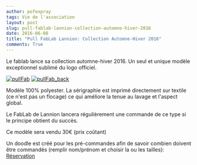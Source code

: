 ```yaml
---
author: pofexpray
tags: Vie de l'association
layout: post
slug: pull-fablab-lannion-collection-automne-hiver-2016
date: 2016-06-08
title: "Pull FabLab Lannion: Collection Automne-Hiver 2016"
comments: True
---
```

Le fablab lance sa collection automne-hiver 2016. Un seul et unique modèle
exceptionnel sublimé du logo officiel.

[![pullFab](https://static.fablab-lannion.org/pullFab.jpg)](https://static.fablab-lannion.org/pullFab.jpg)
[![pullFab_back](https://static.fablab-lannion.org/pullFabBack_fab.jpg)](https://static.fablab-lannion.org/pullFabBack_fab.jpg)



Modèle 100% polyester. La sérigraphie est imprimé directement sur textile (ce
n'est pas un flocage) ce qui améliore la tenue au lavage et l'aspect global.

Le FabLab de Lannion lancera régulièrement une commande de ce type si le
principe obtient du succès.

Ce modèle sera vendu 30€ (prix coûtant)

Un doodle est créé pour les pré-commandes afin de savoir combien doivent être
commandés (remplir nom/prénom et choisir la ou les tailles):
[Réservation](http://doodle.com/poll/m85rgsmfwqbqzyww)


